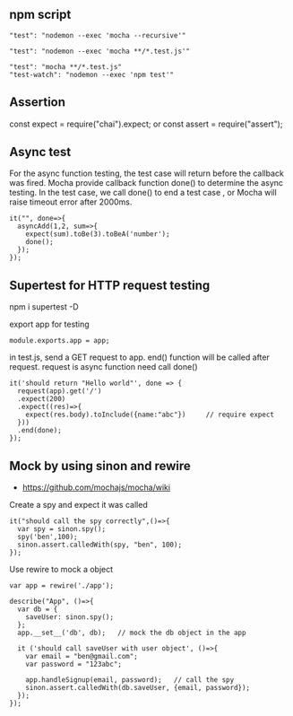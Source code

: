 ## npm script
  ```
  "test": "nodemon --exec 'mocha --recursive'"

  "test": "nodemon --exec 'mocha **/*.test.js'"

  "test": "mocha **/*.test.js"
  "test-watch": "nodemon --exec 'npm test'"
  ```
## Assertion
  const expect = require("chai").expect;
  or
  const assert = require("assert");
  
## Async test
  For the async function testing, the test case will return before the callback was fired. 
  Mocha provide callback function done() to determine the async testing. 
  In the test case, we call done() to end a test case , or Mocha will raise timeout error after 2000ms.
  
  ```
  it("", done=>{
    asyncAdd(1,2, sum=>{
      expect(sum).toBe(3).toBeA('number');
      done();
    });
  });
  ```

## Supertest for HTTP request testing
  npm i supertest -D
  
  export app for testing
  ```
  module.exports.app = app;
  ```

  in test.js, send a GET request to app. end() function will be called after request.
  request is async function need call done()
  ```
  it('should return "Hello world"', done => {
    request(app).get('/')
    .expect(200)
    .expect((res)=>{
      expect(res.body).toInclude({name:"abc"})     // require expect
    }))
    .end(done);
  });
  ```

## Mock by using sinon and rewire
  - https://github.com/mochajs/mocha/wiki
  
  Create a spy and expect it was called
  ```
  it("should call the spy correctly",()=>{
    var spy = sinon.spy();
    spy('ben',100);
    sinon.assert.calledWith(spy, "ben", 100);
  });

  ```
  
  Use rewire to mock a object

  ```
  var app = rewire('./app');

  describe("App", ()=>{
    var db = {
      saveUser: sinon.spy();
    };
    app.__set__('db', db);   // mock the db object in the app

    it ('should call saveUser with user object', ()=>{
      var email = "ben@gmail.com";
      var password = "123abc";

      app.handleSignup(email, password);   // call the spy
      sinon.assert.calledWith(db.saveUser, {email, password});
    });
  });
  ```